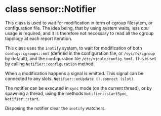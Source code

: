 # class sensor::Notifier

This class is used to wait for modification in term of cgroup
filesytem, or configuration file. The idea being, that by using system
waits, less cpu usage is required, and it is therefore not necessary
to read all the cgroup topology at each report iteration.

This class uses the `inotify` system, to wait for modification of both
`config::cgroups::mnt` (defined in the configuration file, or
`/sys/fs/cgroup` by default), and the configuration file
`/etc/vjoule/config.toml`. This is set by calling
`Notifier::configuration` method.

When a modification happens a signal is emitted. This signal can be
connected to any slots. `Notifier::onUpdate ().connect (slot)`.

The notifier can be executed in `sync` mode (on the current thread),
or by spawning a thread, using the methods `Notifier::startSync`,
`Notifier::start`.

Disposing the notifier clear the `inotify` watchers.
